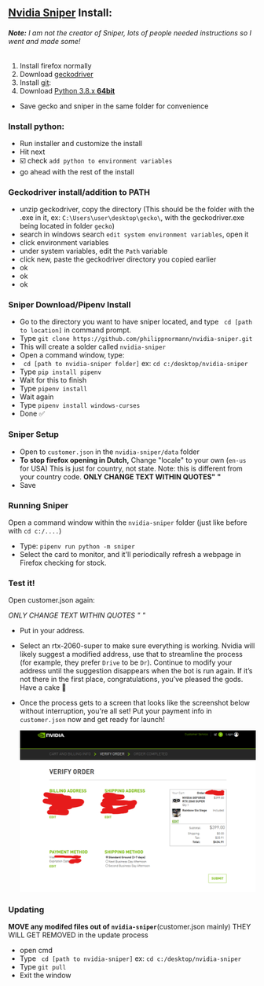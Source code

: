 ## **[Nvidia Sniper](https://github.com/philippnormann/nvidia-sniper) Install:**

###### **Note:** I am not the creator of Sniper, lots of people needed instructions so I went and made some!

1) Install firefox normally
2) Download [geckodriver](https://github.com/mozilla/geckodriver/releases)
3) Install [git](https://git-scm.com/download/win):
4) Download [Python 3.8.x **64bit**](https://www.python.org/ftp/python/3.8.5/python-3.8.5.exe)
- Save gecko and sniper in the same folder for convenience 

### **Install python:**

- Run installer and customize the install
- Hit next
- :ballot_box_with_check: check `add python to environment variables`
- go ahead with the rest of the install

### **Geckodriver install/addition to PATH**

- unzip geckodriver, copy the directory (This should be the folder with the .exe in it, ex: `C:\Users\user\desktop\gecko\`, with the geckodriver.exe being located in folder `gecko`)
- search in windows search `edit system environment variables`, open it
- click environment variables
- under system variables, edit the `Path` variable
- click new, paste the geckodriver directory you copied earlier
- ok
- ok
- ok

### **Sniper Download/Pipenv Install**

- Go to the directory you want to have sniper located, and type ` cd [path to location]` in command prompt.
- Type `git clone https://github.com/philippnormann/nvidia-sniper.git`
- This will create a solder called `nvidia-sniper`
- Open a command window, type:
- ` cd [path to nvidia-sniper folder]` ex: `cd c:/desktop/nvidia-sniper`
- Type `pip install pipenv`
- Wait for this to finish
- Type `pipenv install`
- Wait again
- Type `pipenv install windows-curses`
- Done :white_check_mark: 

### **Sniper Setup** 

- Open to `customer.json` in the `nvidia-sniper/data` folder
- **To stop firefox opening in Dutch,** Change "locale" to your own (`en-us` for USA) This is just for country, not state. Note: this is different from your country code. **ONLY CHANGE TEXT WITHIN QUOTES" "**
- Save

### **Running Sniper**

Open a command window within the `nvidia-sniper` folder (just like before with `cd c:/....`)
- Type: `pipenv run python -m sniper`
- Select the card to monitor, and it'll periodically refresh a webpage in Firefox checking for stock.

### **Test it!**

Open customer.json again: 

*ONLY CHANGE TEXT WITHIN QUOTES " "*

- Put in your address.
- Select an rtx-2060-super to make sure everything is working. Nvidia will likely suggest a modified address, use that to streamline the process (for example, they prefer `Drive` to be `Dr`). Continue to modify your address until the suggestion disappears when the bot is run again. If it’s not there in the first place, congratulations, you’ve pleased the gods. Have a cake :birthday:
- Once the process gets to a screen that looks like the screenshot below without interruption, you're all set! Put your payment info in `customer.json` now and get ready for launch!

    <img src="verify-order.png" width="600">

### **Updating**

**MOVE any modifed files out of `nvidia-sniper`**(customer.json mainly) THEY WILL GET REMOVED in the update process

- open cmd
- Type ` cd [path to nvidia-sniper]` ex: `cd c:/desktop/nvidia-sniper `
- Type `git pull`
- Exit the window

